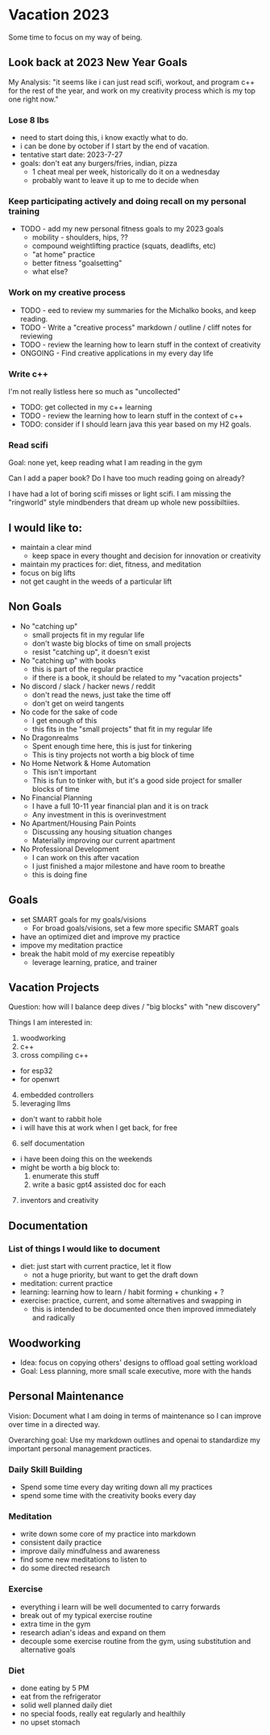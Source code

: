 # Vacation 2023

Some time to focus on my way of being.

## Look back at 2023 New Year Goals

My Analysis: "it seems like i can just read scifi, workout, and program c++ for the rest of the year, and work on my creativity process which is my top one right now."

### Lose 8 lbs

- need to start doing this, i know exactly what to do. 
- i can be done by october if I start by the end of vacation.
- tentative start date: 2023-7-27
- goals: don't eat any burgers/fries, indian, pizza
  - 1 cheat meal per week, historically do it on a wednesday
  - probably want to leave it up to me to decide when


### Keep participating actively and doing recall on my personal training

- TODO - add my new personal fitness goals to my 2023 goals
    - mobility - shoulders, hips, ??
    - compound weightlifting practice (squats, deadlifts, etc)
    - "at home" practice
    - better fitness "goalsetting"
    - what else?


### Work on my creative process

- TODO - eed to review my summaries for the Michalko books, and keep reading.
- TODO - Write a "creative process" markdown / outline / cliff notes for reviewing
- TODO - review the learning how to learn stuff in the context of creativity
- ONGOING - Find creative applications in my every day life

### Write c++

I'm not really listless here so much as "uncollected"

- TODO: get collected in my c++ learning
- TODO - review the learning how to learn stuff in the context of c++
- TODO: consider if I should learn java this year based on my H2 goals.


### Read scifi

Goal: none yet, keep reading what I am reading in the gym

Can I add a paper book? Do I have too much reading going on already?

I have had a lot of boring scifi misses or light scifi. I am missing the "ringworld" style mindbenders that dream up whole new possibiltiies.


## I would like to:

- maintain a clear mind
    - keep space in every thought and decision for innovation or creativity
- maintain my practices for: diet, fitness, and meditation
- focus on big lifts
- not get caught in the weeds of a particular lift


## Non Goals


- No "catching up"
    - small projects fit in my regular life
    - don't waste big blocks of time on small projects
    - resist "catching up", it doesn't exist
- No "catching up" with books
    - this is part of the regular practice
    - if there is a book, it should be related to my "vacation projects"
- No discord / slack / hacker news / reddit
    - don't read the news, just take the time off
    - don't get on weird tangents
- No code for the sake of code
    - I get enough of this
    - this fits in the "small projects" that fit in my regular life
- No Dragonrealms
    - Spent enough time here, this is just for tinkering
    - This is tiny projects not worth a big block of time
- No Home Network & Home Automation
    - This isn't important
    - This is fun to tinker with, but it's a good side project for smaller blocks of time
- No Financial Planning
    - I have a full 10-11 year financial plan and it is on track
    - Any investment in this is overinvestment
- No Apartment/Housing Pain Points
    - Discussing any housing situation changes
    - Materially improving our current apartment
- No Professional Development
    - I can work on this after vacation
    - I just finished a major milestone and have room to breathe
    - this is doing fine




## Goals

- set SMART goals for my goals/visions
    - For broad goals/visions, set a few more specific SMART goals
- have an optimized diet and improve my practice
- impove my meditation practice
- break the habit mold of my exercise repeatibly
  - leverage learning, pratice, and trainer

## Vacation Projects

Question: how will I balance deep dives / "big blocks" with "new discovery"

Things I am interested in:
1. woodworking
2. c++
3. cross compiling c++
  - for esp32
  - for openwrt
4. embedded controllers
5. leveraging llms
  - don't want to rabbit hole
  - i will have this at work when I get back, for free
6. self documentation
  - i have been doing this on the weekends
  - might be worth a big block to:
    1. enumerate this stuff
    2. write a basic gpt4 assisted doc for each
7. inventors and creativity




## Documentation

### List of things I would like to document

- diet: just start with current practice, let it flow
    - not a huge priority, but want to get the draft down
- meditation: current practice
- learning: learning how to learn / habit forming + chunking + ?
- exercise: practice, current, and some alternatives and swapping in
    - this is intended to be documented once then improved immediately and radically

## Woodworking

- Idea: focus on copying others' designs to offload goal setting workload
- Goal: Less planning, more small scale executive, more with the hands


## Personal Maintenance

Vision: Document what I am doing in terms of maintenance so I can improve over time in a directed way.

Overarching goal: Use my markdown outlines and openai to standardize my important personal management practices.


### Daily Skill Building

- Spend some time every day writing down all my practices
- spend some time with the creativity books every day



### Meditation

- write down some core of my practice into markdown
- consistent daily practice
- improve daily mindfulness and awareness
- find some new meditations to listen to
- do some directed research


### Exercise

- everything i learn will be well documented to carry forwards
- break out of my typical exercise routine
- extra time in the gym
- research adian's ideas and expand on them
- decouple some exercise routine from the gym, using substitution and alternative goals

### Diet

- done eating by 5 PM
- eat from the refrigerator
- solid well planned daily diet
- no special foods, really eat regularly and healthily
- no upset stomach
